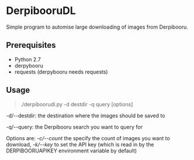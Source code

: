 # DerpibooruDL

Simple program to automise large downloading of images from Derpibooru.

## Prerequisites

* Python 2.7
* derpybooru
* requests (derpybooru needs requests)

## Usage

> ./derpiboorudl.py -d destdir -q query [options]


-d/--destdir: the destination where the images should be saved to


-q/--query: the Derpibooru search you want to query for


Options are: _-c/--count_ the specify the count of images you want to download, _-k/--key_ to set the API key (which is read in by the DERPIBOORUAPIKEY environment variable by default)